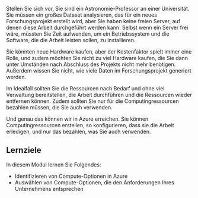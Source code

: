 Stellen Sie sich vor, Sie sind ein Astronomie-Professor an einer Universität. Sie müssen ein großes Dataset analysieren, das für ein neues Forschungsprojekt erstellt wird, aber Sie haben keine freien Server, auf denen diese Arbeit durchgeführt werden kann. Selbst wenn ein Server frei wäre, müssten Sie Zeit aufwenden, um ein Betriebssystem und die Software, die die Arbeit leisten sollen, zu installieren. 

Sie könnten neue Hardware kaufen, aber der Kostenfaktor spielt immer eine Rolle, und zudem möchten Sie nicht zu viel Hardware kaufen, die Sie dann unter Umständen nach Abschluss des Projekts nicht mehr benötigen. Außerdem wissen Sie nicht, wie viele Daten im Forschungsprojekt generiert werden.

Im Idealfall sollten Sie die Ressourcen nach Bedarf und ohne viel Verwaltung bereitstellen, die Arbeit durchführen und die Ressourcen wieder entfernen können. Zudem sollten Sie nur für die Computingressourcen bezahlen müssen, die Sie auch verwenden.

Und genau das können wir in Azure erreichen. Sie können Computingressourcen erstellen, so konfigurieren, dass sie die Arbeit erledigen, und nur das bezahlen, was Sie auch verwenden.

## <a name="learning-objectives"></a>Lernziele
In diesem Modul lernen Sie Folgendes:

- Identifizieren von Compute-Optionen in Azure
- Auswählen von Compute-Optionen, die den Anforderungen Ihres Unternehmens entsprechen
